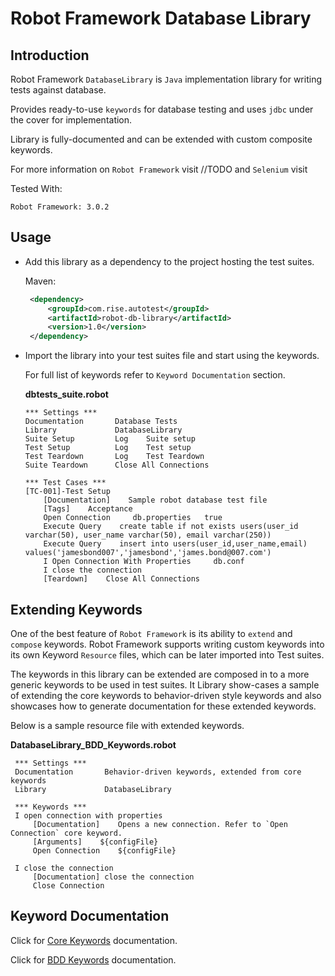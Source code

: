 # Robot Framework Database Library

## Introduction

   Robot Framework `DatabaseLibrary` is `Java` implementation library for writing tests against database.
   
   Provides ready-to-use `keywords` for database testing and uses `jdbc` under the cover for implementation.
   
   Library is fully-documented and can be extended with custom composite keywords.
   
   For more information on `Robot Framework` visit //TODO and `Selenium` visit 
   
   Tested With:
   
   ```text
   Robot Framework: 3.0.2
   ```
   
## Usage

   +  Add this library as a dependency to the project hosting the test suites.
   
      Maven:
      ```xml
       <dependency>
           <groupId>com.rise.autotest</groupId>
           <artifactId>robot-db-library</artifactId>
           <version>1.0</version>
       </dependency>
      ```
      
   + Import the library into your test suites file and start using the keywords. 
     
      For full list of keywords refer to `Keyword Documentation` section.
      
      __dbtests_suite.robot__
      ```text
      *** Settings ***
      Documentation       Database Tests
      Library             DatabaseLibrary
      Suite Setup         Log    Suite setup
      Test Setup          Log    Test setup
      Test Teardown       Log    Test Teardown
      Suite Teardown      Close All Connections
      
      *** Test Cases ***
      [TC-001]-Test Setup
          [Documentation]    Sample robot database test file
          [Tags]    Acceptance
          Open Connection     db.properties   true
          Execute Query    create table if not exists users(user_id varchar(50), user_name varchar(50), email varchar(250))
          Execute Query    insert into users(user_id,user_name,email) values('jamesbond007','jamesbond','james.bond@007.com')
          I Open Connection With Properties     db.conf
          I close the connection
          [Teardown]    Close All Connections  
      ```

## Extending Keywords

   One of the best feature of `Robot Framework` is its ability to `extend` and `compose` keywords. 
   Robot Framework supports writing custom keywords into its own Keyword `Resource` files, which can be later imported into Test suites.
   
   The keywords in this library can be extended are composed in to a more generic keywords to be used in test suites.
   It Library show-cases a sample of extending the core keywords to behavior-driven style keywords and also showcases how to generate documentation for these extended keywords.
   
   Below is a sample resource file with extended keywords.
   
   __DatabaseLibrary_BDD_Keywords.robot__
   ```text
    *** Settings ***
    Documentation       Behavior-driven keywords, extended from core keywords
    Library             DatabaseLibrary
    
    *** Keywords ***
    I open connection with properties
        [Documentation]    Opens a new connection. Refer to `Open Connection` core keyword.
        [Arguments]    ${configFile}
        Open Connection    ${configFile}
    
    I close the connection
        [Documentation] close the connection
        Close Connection
   ```

## Keyword Documentation

   Click for [Core Keywords](../docs/DatabaseLibrary-core.html) documentation.
      
   Click for [BDD Keywords](../docs/DatabaseLibrary-bdd.html) documentation.
